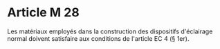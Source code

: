 # Article M 28

Les matériaux employés dans la construction des dispositifs d'éclairage normal doivent satisfaire aux conditions de l'article EC 4 (§ 1er).
